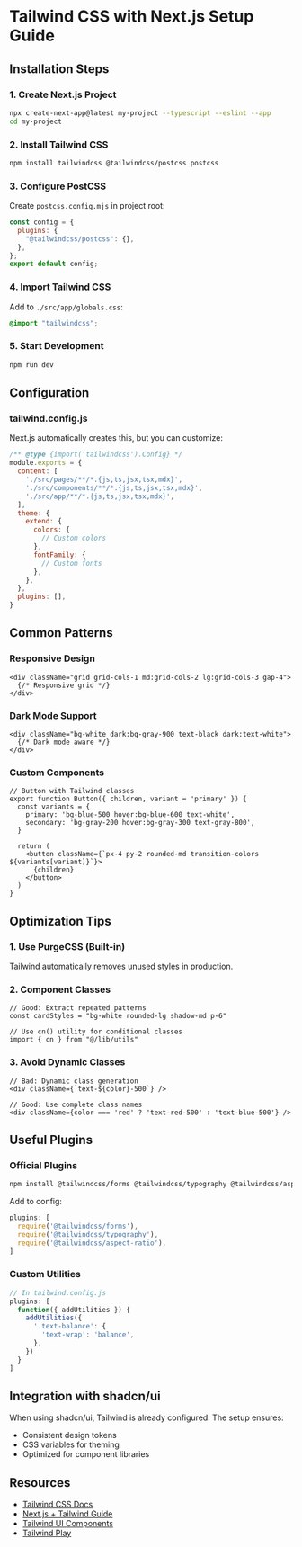 # Tailwind CSS with Next.js Setup Guide

## Installation Steps

### 1. Create Next.js Project
```bash
npx create-next-app@latest my-project --typescript --eslint --app
cd my-project
```

### 2. Install Tailwind CSS
```bash
npm install tailwindcss @tailwindcss/postcss postcss
```

### 3. Configure PostCSS
Create `postcss.config.mjs` in project root:
```javascript
const config = {
  plugins: {
    "@tailwindcss/postcss": {},
  },
};
export default config;
```

### 4. Import Tailwind CSS
Add to `./src/app/globals.css`:
```css
@import "tailwindcss";
```

### 5. Start Development
```bash
npm run dev
```

## Configuration

### tailwind.config.js
Next.js automatically creates this, but you can customize:
```javascript
/** @type {import('tailwindcss').Config} */
module.exports = {
  content: [
    './src/pages/**/*.{js,ts,jsx,tsx,mdx}',
    './src/components/**/*.{js,ts,jsx,tsx,mdx}',
    './src/app/**/*.{js,ts,jsx,tsx,mdx}',
  ],
  theme: {
    extend: {
      colors: {
        // Custom colors
      },
      fontFamily: {
        // Custom fonts
      },
    },
  },
  plugins: [],
}
```

## Common Patterns

### Responsive Design
```tsx
<div className="grid grid-cols-1 md:grid-cols-2 lg:grid-cols-3 gap-4">
  {/* Responsive grid */}
</div>
```

### Dark Mode Support
```tsx
<div className="bg-white dark:bg-gray-900 text-black dark:text-white">
  {/* Dark mode aware */}
</div>
```

### Custom Components
```tsx
// Button with Tailwind classes
export function Button({ children, variant = 'primary' }) {
  const variants = {
    primary: 'bg-blue-500 hover:bg-blue-600 text-white',
    secondary: 'bg-gray-200 hover:bg-gray-300 text-gray-800',
  }
  
  return (
    <button className={`px-4 py-2 rounded-md transition-colors ${variants[variant]}`}>
      {children}
    </button>
  )
}
```

## Optimization Tips

### 1. Use PurgeCSS (Built-in)
Tailwind automatically removes unused styles in production.

### 2. Component Classes
```tsx
// Good: Extract repeated patterns
const cardStyles = "bg-white rounded-lg shadow-md p-6"

// Use cn() utility for conditional classes
import { cn } from "@/lib/utils"
```

### 3. Avoid Dynamic Classes
```tsx
// Bad: Dynamic class generation
<div className={`text-${color}-500`} />

// Good: Use complete class names
<div className={color === 'red' ? 'text-red-500' : 'text-blue-500'} />
```

## Useful Plugins

### Official Plugins
```bash
npm install @tailwindcss/forms @tailwindcss/typography @tailwindcss/aspect-ratio
```

Add to config:
```javascript
plugins: [
  require('@tailwindcss/forms'),
  require('@tailwindcss/typography'),
  require('@tailwindcss/aspect-ratio'),
]
```

### Custom Utilities
```javascript
// In tailwind.config.js
plugins: [
  function({ addUtilities }) {
    addUtilities({
      '.text-balance': {
        'text-wrap': 'balance',
      },
    })
  }
]
```

## Integration with shadcn/ui
When using shadcn/ui, Tailwind is already configured. The setup ensures:
- Consistent design tokens
- CSS variables for theming
- Optimized for component libraries

## Resources
- [Tailwind CSS Docs](https://tailwindcss.com/docs)
- [Next.js + Tailwind Guide](https://tailwindcss.com/docs/guides/nextjs)
- [Tailwind UI Components](https://tailwindui.com)
- [Tailwind Play](https://play.tailwindcss.com)